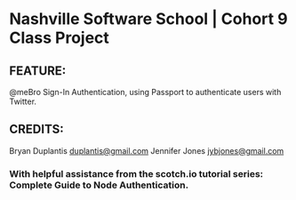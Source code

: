 # Nashville Software School | Cohort 9 Class Project

## FEATURE:
@meBro Sign-In Authentication, using Passport to authenticate users with Twitter.

## CREDITS:
Bryan Duplantis <duplantis@gmail.com>
Jennifer Jones <jybjones@gmail.com>

### With helpful assistance from the scotch.io tutorial series: Complete Guide to Node Authentication.
